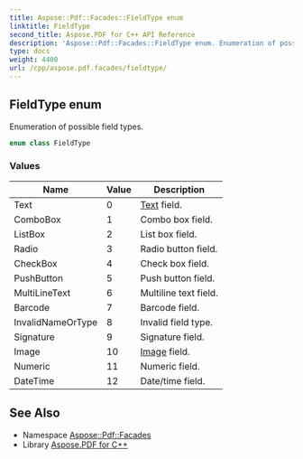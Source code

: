 ```yaml
---
title: Aspose::Pdf::Facades::FieldType enum
linktitle: FieldType
second_title: Aspose.PDF for C++ API Reference
description: 'Aspose::Pdf::Facades::FieldType enum. Enumeration of possible field types in C++.'
type: docs
weight: 4400
url: /cpp/aspose.pdf.facades/fieldtype/
---
```

## FieldType enum


Enumeration of possible field types.

```cpp
enum class FieldType
```

### Values

| Name | Value | Description |
| --- | --- | --- |
| Text | 0 | [Text](../../aspose.pdf.text/) field. |
| ComboBox | 1 | Combo box field. |
| ListBox | 2 | List box field. |
| Radio | 3 | Radio button field. |
| CheckBox | 4 | Check box field. |
| PushButton | 5 | Push button field. |
| MultiLineText | 6 | Multiline text field. |
| Barcode | 7 | Barcode field. |
| InvalidNameOrType | 8 | Invalid field type. |
| Signature | 9 | Signature field. |
| Image | 10 | [Image](../../aspose.pdf/image/) field. |
| Numeric | 11 | Numeric field. |
| DateTime | 12 | Date/time field. |

## See Also

* Namespace [Aspose::Pdf::Facades](../)
* Library [Aspose.PDF for C++](../../)
